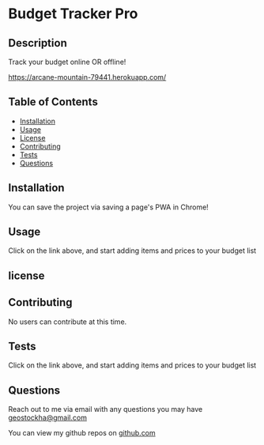 # Budget Tracker Pro
  
  ## Description

  Track your budget online OR offline!
   
  https://arcane-mountain-79441.herokuapp.com/
   
  
  ## Table of Contents

  * [Installation](#installation)
  * [Usage](#usage)
  * [License](#license)
  * [Contributing](#contributing)
  * [Tests](#tests)
  * [Questions](#questions)
  
  ## Installation

  You can save the project via saving a page's PWA in Chrome!

  ## Usage

  Click on the link above, and start adding items and prices to your budget list

  ## license

  

  ## Contributing

  No users can contribute at this time.

  ## Tests

  Click on the link above, and start adding items and prices to your budget list

  ## Questions

  Reach out to me via email with any questions you may have geostockha@gmail.com
  
  You can view my github repos on [github.com](https://github.com/gstockha?tab=repositories)
